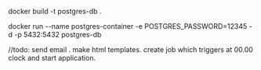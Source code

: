 docker build -t postgres-db .

docker run --name postgres-container -e POSTGRES_PASSWORD=12345 -d -p 5432:5432 postgres-db


//todo: 
send email .
make html templates.
create job which triggers at 00.00 clock and start application.